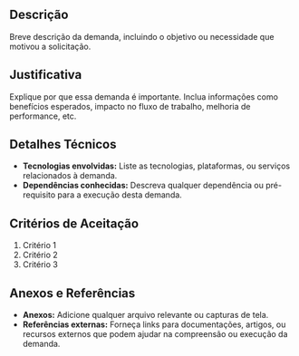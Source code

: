 ## Descrição
Breve descrição da demanda, incluindo o objetivo ou necessidade que motivou a solicitação.

## Justificativa
Explique por que essa demanda é importante. Inclua informações como benefícios esperados, impacto no fluxo de trabalho, melhoria de performance, etc.

## Detalhes Técnicos
- **Tecnologias envolvidas:** Liste as tecnologias, plataformas, ou serviços relacionados à demanda.
- **Dependências conhecidas:** Descreva qualquer dependência ou pré-requisito para a execução desta demanda.

## Critérios de Aceitação
<!-- Liste os critérios específicos que definem a demanda como concluída. -->

1. Critério 1
2. Critério 2
3. Critério 3

## Anexos e Referências
- **Anexos:** Adicione qualquer arquivo relevante ou capturas de tela.
- **Referências externas:** Forneça links para documentações, artigos, ou recursos externos que podem ajudar na compreensão ou execução da demanda.
